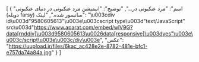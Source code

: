 [ { "اسم": "مرد عنکبوتی در...", "توضیح": "انیمیشن مرد عنکبوتی در دنیای عنکبوتی (دوبله farsy) سانسور شده.", "لینک": "\u003cdiv id\u003d"9580605613"\u003e\u003cscript type\u003d"text/JavaScript" src\u003d"https://www.aparat.com/embed/wlV9G?data[rnddiv]\u003d9580605613\u0026data[responsive]\u003dyes"\u003e\u003c/script\u003e\u003c/div\u003e", "عکس": "https://uupload.ir/files/6kac_ac428e2e-8782-481e-bfc1-e757da74a84a.jpg" } ]
